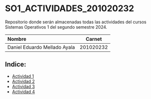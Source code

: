 # SO1_ACTIVIDADES_201020232
Repositorio donde serán almacenadas todas las actividades del cursos Sistemas Operativos 1 del segundo semestre 2024.


| Nombre				| Carnet    |
| :-------------------------------------| :-------: |
| Daniel Eduardo Mellado Ayala          | 201020232 |


## Indice:

* [Actividad 1](Actividad1 "Actividad 1")
* [Actividad 2](Actividad2 "Actividad 2")
* [Actividad 3](Actividad3 "Actividad 3")
* [Actividad 4](Actividad4 "Actividad 4")
